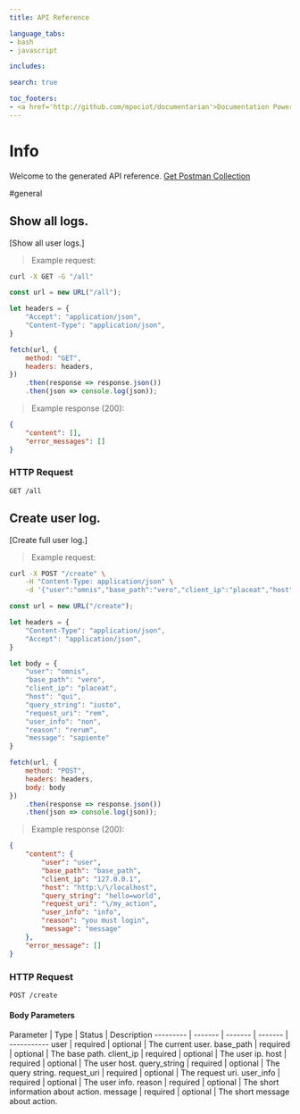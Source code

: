 ```yaml
---
title: API Reference

language_tabs:
- bash
- javascript

includes:

search: true

toc_footers:
- <a href='http://github.com/mpociot/documentarian'>Documentation Powered by Documentarian</a>
---
```

<!-- START_INFO -->
# Info

Welcome to the generated API reference.
[Get Postman Collection](http://localhost/docs/collection.json)

<!-- END_INFO -->

#general


<!-- START_7d260b3c574f75742b2ac0118c36cb64 -->
## Show all logs.

[Show all user logs.]

> Example request:

```bash
curl -X GET -G "/all" 
```

```javascript
const url = new URL("/all");

let headers = {
    "Accept": "application/json",
    "Content-Type": "application/json",
}

fetch(url, {
    method: "GET",
    headers: headers,
})
    .then(response => response.json())
    .then(json => console.log(json));
```


> Example response (200):

```json
{
    "content": [],
    "error_messages": []
}
```

### HTTP Request
`GET /all`


<!-- END_7d260b3c574f75742b2ac0118c36cb64 -->

<!-- START_bc05019f8e3ad49eb15ba5bad0647e7f -->
## Create user log.

[Create full user log.]

> Example request:

```bash
curl -X POST "/create" \
    -H "Content-Type: application/json" \
    -d '{"user":"omnis","base_path":"vero","client_ip":"placeat","host":"qui","query_string":"iusto","request_uri":"rem","user_info":"non","reason":"rerum","message":"sapiente"}'

```

```javascript
const url = new URL("/create");

let headers = {
    "Content-Type": "application/json",
    "Accept": "application/json",
}

let body = {
    "user": "omnis",
    "base_path": "vero",
    "client_ip": "placeat",
    "host": "qui",
    "query_string": "iusto",
    "request_uri": "rem",
    "user_info": "non",
    "reason": "rerum",
    "message": "sapiente"
}

fetch(url, {
    method: "POST",
    headers: headers,
    body: body
})
    .then(response => response.json())
    .then(json => console.log(json));
```


> Example response (200):

```json
{
    "content": {
        "user": "user",
        "base_path": "base_path",
        "client_ip": "127.0.0.1",
        "host": "http:\/\/localhost",
        "query_string": "hello=world",
        "request_uri": "\/my_action",
        "user_info": "info",
        "reason": "you must login",
        "message": "message"
    },
    "error_message": []
}
```

### HTTP Request
`POST /create`

#### Body Parameters

Parameter | Type | Status | Description
--------- | ------- | ------- | ------- | -----------
    user | required |  optional  | The current user.
    base_path | required |  optional  | The base path.
    client_ip | required |  optional  | The user ip.
    host | required |  optional  | The user host.
    query_string | required |  optional  | The query string.
    request_uri | required |  optional  | The request uri.
    user_info | required |  optional  | The user info.
    reason | required |  optional  | The short information about action.
    message | required |  optional  | The short message about action.

<!-- END_bc05019f8e3ad49eb15ba5bad0647e7f -->


